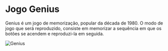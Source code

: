 # Jogo Genius

Genius é um jogo de memorização, popular da década de 1980. O modo de jogo que será reproduzido, consiste em memorizar a sequência em que os botões se acendem e reproduzi-la em seguida. 

![Genius](https://m.media-amazon.com/images/I/614UDTGGknL._AC_SL1500_.jpg)
